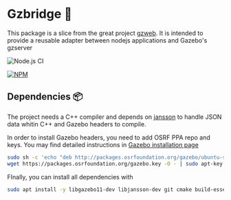 # Gzbridge 🌉

This package is a slice from the great project [gzweb](https://github.com/osrf/gzweb). It is intended to provide a reusable adapter between nodejs applications and Gazebo's gzserver

![Node.js CI](https://github.com/FelipeGdM/gzbridge/workflows/Node.js%20CI/badge.svg)

[![NPM](https://nodei.co/npm/gzbridge.png)](https://nodei.co/npm/gzbridge/)

## Dependencies 📦

The project needs a C++ compiler and depends on [jansson](https://github.com/akheron/jansson) to handle JSON data whitin C++ and Gazebo headers to compile.

In order to install Gazebo headers, you need to add OSRF PPA repo and keys. You may find detailed instructions in [Gazebo installation page](http://gazebosim.org/tutorials?tut=install_ubuntu)

```bash
sudo sh -c 'echo "deb http://packages.osrfoundation.org/gazebo/ubuntu-stable `lsb_release -cs` main" > /etc/apt/sources.list.d/gazebo-stable.list'
wget https://packages.osrfoundation.org/gazebo.key -O - | sudo apt-key add -
```

FInally, you can install all dependencies with

```bash
sudo apt install -y libgazebo11-dev libjansson-dev git cmake build-essential wget
```
